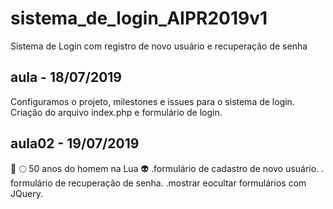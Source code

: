# sistema_de_login_AIPR2019v1
Sistema de Login com registro de novo usuário e recuperação de senha 

## aula - 18/07/2019
Configuramos o projeto, milestones e issues para o sistema de login.
Criação do arquivo  index.php e formulário de login.

 ## aula02 - 19/07/2019 

:rocket: :full_moon: 50 anos do homem na Lua :alien:
.formulário de cadastro de novo usuário.
. formulário de recuperação de senha.
.mostrar eocultar formulários com JQuery.
